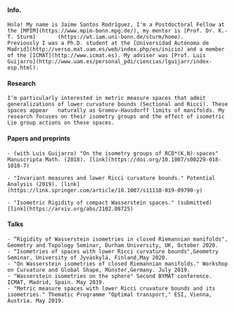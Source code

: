 ####   Info.
    Hola! My name is Jaime Santos Rodríguez, I'm a Postdoctoral Fellow at the [MPIM](https://www.mpim-bonn.mpg.de/), my mentor is [Prof. Dr. K.-T. Sturm]       (https://wt.iam.uni-bonn.de/sturm/home).
    Previously I was a Ph.D. student at the [Universidad Autónoma de Madrid](http://verso.mat.uam.es/web/index.php/es/inicio) and a member
    of the [ICMAT](http://www.icmat.es). My adviser was [Prof. Luis Guijarro](http://www.uam.es/personal_pdi/ciencias/lguijarr/index-esp.html).

#### Research

    I’m particularly interested in metric measure spaces that admit generalizations of lower curvature bounds (Sectional and Ricci). These spaces appear   naturally as Gromov-Hausdorff limits of manifolds. My research focuses on their isometry groups and the effect of isometric Lie group actions on these spaces.

####   Papers and preprints

    - (with Luis Guijarro) "On the isometry groups of RCD*(K,N)-spaces" Manuscripta Math. (2018). [link](https://doi.org/10.1007/s00229-018-1010-7)

    - "Invariant measures and lower Ricci curvature bounds." Potential Analysis (2019). [link](https://link.springer.com/article/10.1007/s11118-019-09790-y)

    - "Isometric Rigidity of compact Wasserstein spaces." (submitted) [link](https://arxiv.org/abs/2102.08725)

####  Talks

    - “Rigidity of Wasserstein isometries in closed Riemannian manifolds", Geometry and Topology Seminar, Durham University, UK, October 2020.
    - “Isometries of spaces with lower Ricci curvature bounds",Geometry Seminar, University of Jyväskylä, Finland,May 2020.
    - "On Wasserstein isometries of closed Riemannian manifolds." Workshop on Curvature and Global Shape, Münster,Germany. July 2019.
    - "Wasserstein isometries on the sphere" Second BYMAT conference. ICMAT, Madrid, Spain. May 2019.
    - "Metric measure spaces with lower Ricci cruvature bounds and its isometries." Thematic Programme "Optimal transport," ESI, Vienna, Austria. May 2019.




